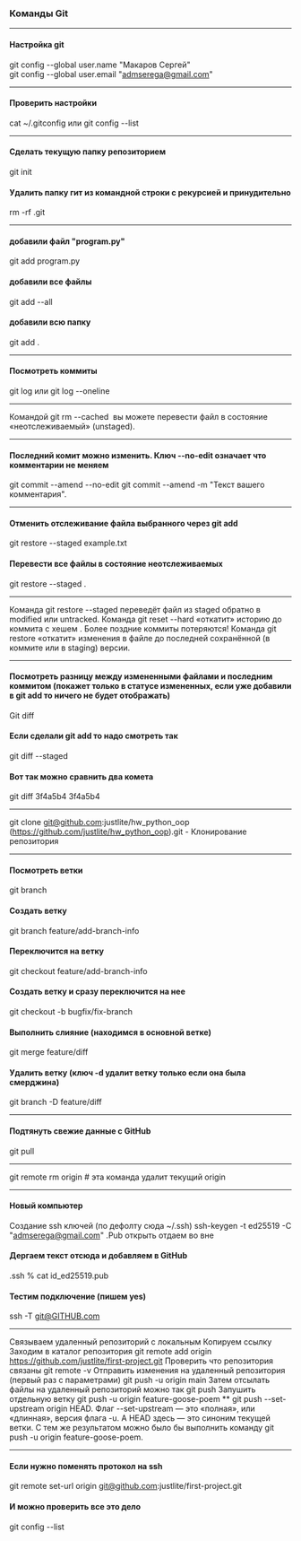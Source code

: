 ### Команды Git
__________________________________________
#### Настройка git
git config --global user.name "Макаров Сергей" <br/>
git config --global user.email "admserega@gmail.com"
__________________________________________
#### Проверить настройки
cat ~/.gitconfig
или
git config --list
__________________________________________
#### Сделать текущую папку репозиторием
git init
#### Удалить папку гит из командной строки с рекурсией и принудительно
rm -rf .git 
__________________________________________
#### добавили файл "program.py"
git add program.py
#### добавили все файлы
git add --all
#### добавили всю папку
git add .  
__________________________________________
#### Посмотреть коммиты
git log или 
git log --oneline
__________________________________________
Командой git rm --cached <file> вы можете перевести файл в состояние «неотслеживаемый» (unstaged). 
__________________________________________
#### Последний комит можно изменить. Ключ --no-edit означает что комментарии не меняем
git commit --amend --no-edit
git commit --amend -m "Текст вашего комментария".
__________________________________________
#### Отменить отслеживание файла выбранного через git add 
git restore --staged example.txt 
#### Перевести все файлы в состояние неотслеживаемых
git restore --staged . 
__________________________________________
Команда git restore --staged <file> переведёт файл из staged обратно в modified или untracked.
Команда git reset --hard <commit hash> «откатит» историю до коммита с хешем <hash>. Более поздние коммиты потеряются!
Команда git restore <file> «откатит» изменения в файле до последней сохранённой (в коммите или в staging) версии.
__________________________________________
#### Посмотреть разницу между измененными файлами и последним коммитом (покажет только в статусе измененных, если уже добавили в git add то ничего не будет отображать)
Git diff
#### Если сделали git add то надо смотреть так
git diff --staged
#### Вот так можно сравнить два комета
git diff 3f4a5b4 3f4a5b4
_________________________________________
git clone git@github.com:justlite/hw_python_oop (https://github.com/justlite/hw_python_oop).git  - Клонирование репозитория
__________________________________________
#### Посмотреть ветки
git branch
#### Создать ветку 
git branch feature/add-branch-info
#### Переключится на ветку 
git checkout feature/add-branch-info  
#### Создать ветку и сразу переключится на нее
git checkout -b bugfix/fix-branch
#### Выполнить слияние (находимся в основной ветке)
git merge feature/diff
#### Удалить ветку (ключ -d удалит ветку только если она была смерджина)
git branch -D feature/diff
__________________________________________
#### Подтянуть свежие данные с GitHub
git pull
__________________________________________
git remote rm origin # эта команда удалит текущий origin
__________________________________________
#### Новый компьютер 
Создание ssh ключей (по дефолту сюда ~/.ssh)
ssh-keygen -t ed25519 -C "admserega@gmail.com"
.Pub открыть отдаем во вне

#### Дергаем текст отсюда и добавляем в GitHub
.ssh % cat id_ed25519.pub

#### Тестим подключение (пишем yes)
ssh -T git@GITHUB.com
__________________________________________
Связываем удаленный репозиторий с локальным
Копируем ссылку 
Заходим в каталог репозитория
git remote add origin https://github.com/justlite/first-project.git
Проверить что репозитория связаны
git remote -v
Отправить изменения на удаленный репозитория (первый раз с параметрами)
git push -u origin main 
Затем отсылать файлы на удаленный репозиторий можно так
git push
Запушить отдельную ветку
git push -u origin feature-goose-poem
**
git push --set-upstream origin HEAD. Флаг --set-upstream — это «полная», или «длинная», версия флага -u. А HEAD здесь — это синоним текущей ветки. С тем же результатом можно было бы выполнить команду git push -u origin feature-goose-poem.
__________________________________________
#### Если нужно поменять протокол на ssh
git remote set-url origin git@github.com:justlite/first-project.git
#### И можно проверить все это дело
git config --list
